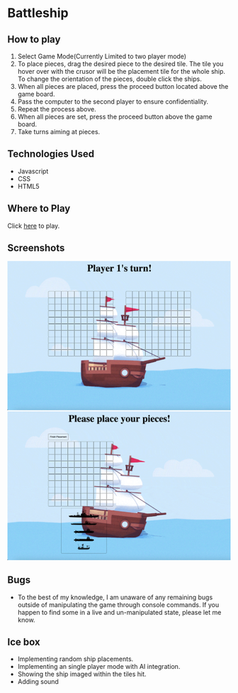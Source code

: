 # Battleship

## How to play
1. Select Game Mode(Currently Limited to two player mode)
2. To place pieces, drag the desired piece to the desired tile. The tile you hover over with the crusor will be the placement tile for the whole ship. To change the orientation of the pieces, double click the ships.
3. When all pieces are placed, press the proceed button located above the game board.
4. Pass the computer to the second player to ensure confidentiality.
5. Repeat the process above.
6. When all pieces are set, press the proceed button above the game board.
7. Take turns aiming at pieces.

## Technologies Used
* Javascript
* CSS
* HTML5

## Where to Play

Click [here](https://transcendent-dusk-9e85a7.netlify.app) to play.

## Screenshots
![Gamescreen](gamescreen.png)
![Ship Placing](shipplacement.png)

## Bugs
* To the best of my knowledge, I am unaware of any remaining bugs outside of manipulating the game through console commands. If you happen to find some in a live and un-manipulated state, please let me know.

## Ice box
* Implementing random ship placements.
* Implementing an single player mode with AI integration.
* Showing the ship imaged within the tiles hit.
* Adding sound